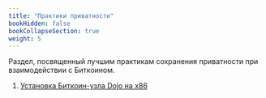 ```yaml
---
title: "Практики приватности"
bookHidden: false
bookCollapseSection: true
weight: 5
---
```


Раздел, посвященный лучшим практикам сохранения приватности при взаимодействии с Биткоином.

1. [Установка Биткоин-узла Dojo на x86](/privacy/dojo)